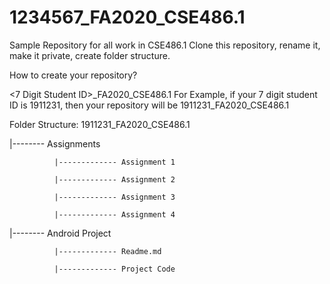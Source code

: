# 1234567_FA2020_CSE486.1
Sample Repository for all work in CSE486.1
Clone this repository, rename it, make it private, create folder structure.

How to create your repository?

<7 Digit Student ID>_FA2020_CSE486.1
For Example, if your 7 digit student ID is 1911231, then your repository will be
1911231_FA2020_CSE486.1

Folder Structure:
1911231_FA2020_CSE486.1

  |-------- Assignments
  
              |------------- Assignment 1
              
              |------------- Assignment 2
              
              |------------- Assignment 3
              
              |------------- Assignment 4
              
  |-------- Android Project
  
              |------------- Readme.md
              
              |------------- Project Code
              
                              
  
              
